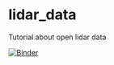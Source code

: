 # lidar_data
Tutorial about open lidar data

[![Binder](https://mybinder.org/badge_logo.svg)](https://mybinder.org/v2/gh/jaimebayes/master?filepath=https%3A%2F%2Fgithub.com%2Fjaimebayes%2Flidar_data%2Fblob%2Fmaster%2FLesson2-1.ipynb)
